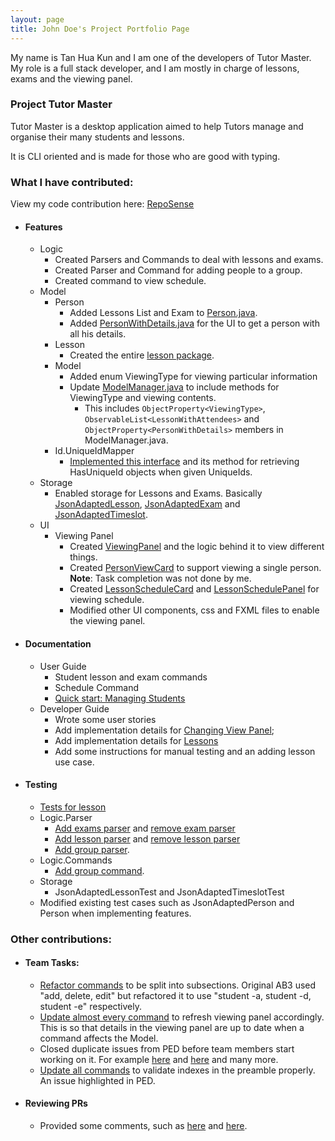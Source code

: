 ```yaml
---
layout: page
title: John Doe's Project Portfolio Page
---
```


My name is Tan Hua Kun and I am one of the developers of Tutor Master. My role is a full stack developer, and I am mostly in
charge of lessons, exams and the viewing panel.

### Project Tutor Master

Tutor Master is a desktop application aimed to help Tutors manage and organise their many students and lessons.

It is CLI oriented and is made for those who are good with typing.

### What I have contributed:

View my code contribution here: [RepoSense](https://nus-cs2103-ay2122s1.github.io/tp-dashboard/?search=tanhuakun&sort=groupTitle&sortWithin=title&timeframe=commit&mergegroup=&groupSelect=groupByRepos&breakdown=true&checkedFileTypes=docs~functional-code~test-code~other&since=2021-09-17&tabOpen=true&tabType=authorship&tabAuthor=tanhuakun&tabRepo=AY2122S1-CS2103T-W16-4%2Ftp%5Bmaster%5D&authorshipIsMergeGroup=false&authorshipFileTypes=docs~functional-code~test-code~other&authorshipIsBinaryFileTypeChecked=false)
 
* #### Features
    * Logic
        * Created Parsers and Commands to deal with lessons and exams.
        * Created Parser and Command for adding people to a group.
        * Created command to view schedule.
    * Model
        * Person
            * Added Lessons List and Exam to [Person.java](https://github.com/AY2122S1-CS2103T-W16-4/tp/blob/master/src/main/java/seedu/address/model/person/Person.java).
            * Added [PersonWithDetails.java](https://github.com/AY2122S1-CS2103T-W16-4/tp/blob/master/src/main/java/seedu/address/model/person/PersonWithDetails.java) for the UI to get a person with all his details.
        * Lesson
            * Created the entire [lesson package](https://github.com/AY2122S1-CS2103T-W16-4/tp/tree/master/src/main/java/seedu/address/model/lesson).
        * Model
            * Added enum ViewingType for viewing particular information
            * Update [ModelManager.java](https://github.com/AY2122S1-CS2103T-W16-4/tp/blob/master/src/main/java/seedu/address/model/ModelManager.java) to include methods for ViewingType and viewing contents.
                * This includes `ObjectProperty<ViewingType>`, `ObservableList<LessonWithAttendees>` and `ObjectProperty<PersonWithDetails>` members in ModelManager.java.
        * Id.UniqueIdMapper
            * [Implemented this interface](https://github.com/AY2122S1-CS2103T-W16-4/tp/blob/master/src/main/java/seedu/address/model/id/UniqueIdMapper.java) and its method for retrieving HasUniqueId objects when given UniqueIds.
    * Storage
        * Enabled storage for Lessons and Exams. Basically [JsonAdaptedLesson](https://github.com/AY2122S1-CS2103T-W16-4/tp/blob/master/src/main/java/seedu/address/storage/JsonAdaptedLesson.java),
          [JsonAdaptedExam](https://github.com/AY2122S1-CS2103T-W16-4/tp/blob/master/src/main/java/seedu/address/storage/JsonAdaptedExam.java) 
          and [JsonAdaptedTimeslot](https://github.com/AY2122S1-CS2103T-W16-4/tp/blob/master/src/main/java/seedu/address/storage/JsonAdaptedTimeslot.java).
    * UI
        * Viewing Panel
            * Created [ViewingPanel](https://github.com/AY2122S1-CS2103T-W16-4/tp/blob/master/src/main/java/seedu/address/ui/ViewingPanel.java) and the logic behind it to view different things.
            * Created [PersonViewCard](https://github.com/AY2122S1-CS2103T-W16-4/tp/blob/master/src/main/java/seedu/address/ui/PersonViewCard.java) to support viewing a single person. __Note__: Task completion was not done by me.
            * Created [LessonScheduleCard](https://github.com/AY2122S1-CS2103T-W16-4/tp/blob/master/src/main/java/seedu/address/ui/LessonScheduleCard.java)
              and [LessonSchedulePanel](https://github.com/AY2122S1-CS2103T-W16-4/tp/blob/master/src/main/java/seedu/address/ui/LessonSchedulePanel.java) for viewing schedule.
            * Modified other UI components, css and FXML files to enable the viewing panel.
* #### Documentation
    * User Guide
        * Student lesson and exam commands
        * Schedule Command
        * [Quick start: Managing Students](https://ay2122s1-cs2103t-w16-4.github.io/tp/UserGuide.html#managing-students)
    * Developer Guide
        * Wrote some user stories
        * Add implementation details for [Changing View Panel](https://ay2122s1-cs2103t-w16-4.github.io/tp/DeveloperGuide.html#changing-view-panel);
        * Add implementation details for [Lessons](https://ay2122s1-cs2103t-w16-4.github.io/tp/DeveloperGuide.html#lessons)
        * Add some instructions for manual testing and an adding lesson use case.
* #### Testing
    * [Tests for lesson](https://github.com/AY2122S1-CS2103T-W16-4/tp/tree/master/src/test/java/seedu/address/model/lesson)
    * Logic.Parser
        * [Add exams parser](https://github.com/AY2122S1-CS2103T-W16-4/tp/blob/master/src/test/java/seedu/address/logic/parser/persons/PersonAddExamParserTest.java) and [remove exam parser](https://github.com/AY2122S1-CS2103T-W16-4/tp/blob/master/src/test/java/seedu/address/logic/parser/persons/PersonRemoveExamParserTest.java)
        * [Add lesson parser](https://github.com/AY2122S1-CS2103T-W16-4/tp/blob/master/src/test/java/seedu/address/logic/parser/persons/PersonAddLessonParserTest.java) and [remove lesson parser](https://github.com/AY2122S1-CS2103T-W16-4/tp/blob/master/src/test/java/seedu/address/logic/parser/persons/PersonRemoveLessonParserTest.java)
        * [Add group parser](https://github.com/AY2122S1-CS2103T-W16-4/tp/blob/master/src/test/java/seedu/address/logic/parser/groups/AddGroupCommandParserTest.java).
    * Logic.Commands
        * [Add group command](https://github.com/AY2122S1-CS2103T-W16-4/tp/blob/master/src/test/java/seedu/address/logic/commands/groups/AddGroupCommandIntegrationTest.java).
    * Storage
        * JsonAdaptedLessonTest and JsonAdaptedTimeslotTest
    * Modified existing test cases such as JsonAdaptedPerson and Person when implementing features.
    

### Other contributions:
* #### Team Tasks:
    * [Refactor commands](https://github.com/AY2122S1-CS2103T-W16-4/tp/pull/45) to be split into subsections. Original AB3 used "add, delete, edit" but refactored it to use
    "student -a, student -d, student -e" respectively.
    * [Update almost every command](https://github.com/AY2122S1-CS2103T-W16-4/tp/pull/206)
    to refresh viewing panel accordingly. This is so that details in the viewing panel are up to date when a command affects the Model.
    * Closed duplicate issues from PED before team members start working on it. For example [here](https://github.com/AY2122S1-CS2103T-W16-4/tp/issues/143) and [here](https://github.com/AY2122S1-CS2103T-W16-4/tp/issues/148) and many more.
    * [Update all commands](https://github.com/AY2122S1-CS2103T-W16-4/tp/pull/197) to validate indexes in the preamble properly. An issue highlighted in PED.
* #### Reviewing PRs
    * Provided some comments, such as [here](https://github.com/AY2122S1-CS2103T-W16-4/tp/pull/127) and [here](https://github.com/AY2122S1-CS2103T-W16-4/tp/pull/135).